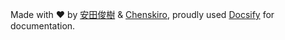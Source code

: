 Made with <span class="pump">❤</span> by [安田俊樹](https://www.toshiki.top/) & [Chenskiro](https://www.chenskiro.top), proudly used [ Docsify](https://docsify.js.org) for documentation.